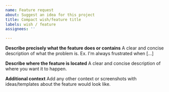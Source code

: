```yaml
---
name: Feature request
about: Suggest an idea for this project
title: Compact wish/feature title
labels: wish / feature
assignees: ''

---
```


****Describe precisely  what the feature does or contains****
A clear and concise description of what the problem is. Ex. I'm always frustrated when [...]

**Describe where the feature is located**
A clear and concise description of where you want it to happen.

**Additional context**
Add any other context or screenshots with ideas/templates about the feature would look like.
